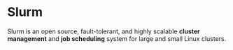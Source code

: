 # Slurm

Slurm is an open source, fault-tolerant, and highly scalable **cluster management** and **job scheduling** system for large and small Linux clusters.